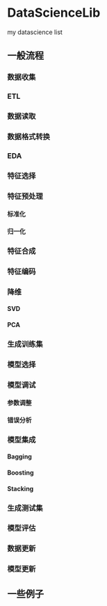 # DataScienceLib
my datascience list

## 一般流程

### 数据收集

### ETL

### 数据读取

### 数据格式转换

### EDA

### 特征选择

### 特征预处理
#### 标准化
#### 归一化

### 特征合成

### 特征编码

### 降维
#### SVD
#### PCA

### 生成训练集

### 模型选择

### 模型调试
#### 参数调整
#### 错误分析

### 模型集成
#### Bagging
#### Boosting
#### Stacking

### 生成测试集

### 模型评估

### 数据更新

### 模型更新

## 一些例子